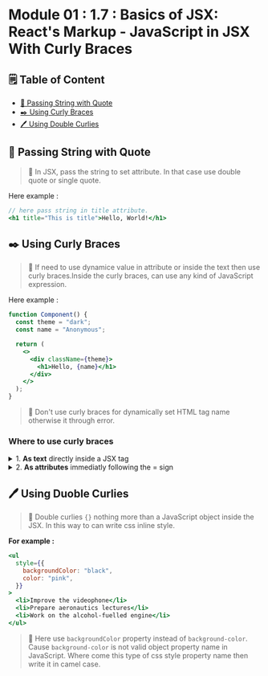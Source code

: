 # Module 01 : 1.7 : Basics of JSX: React's Markup - JavaScript in JSX With Curly Braces

## 🗒️ Table of Content

- [📝 Passing String with Quote](#📝-passing-string-with-quote)
- [✒️ Using Curly Braces](#✒️-using-curly-braces)
- [🖊️ Using Double Curlies](#🖊️-using-duoble-curlies)

## 📝 Passing String with Quote

> 📗 In JSX, pass the string to set attribute. In that case use double quote or single quote.

Here example :

```jsx
// here pass string in title attribute.
<h1 title="This is title">Hello, World!</h1>
```

## ✒️ Using Curly Braces

> 📗 If need to use dynamice value in attribute or inside the text then use curly braces.Inside the curly braces, can use any kind of JavaScript expression.

Here example :

```jsx
function Component() {
  const theme = "dark";
  const name = "Anonymous";

  return (
    <>
      <div className={theme}>
        <h1>Hello, {name}</h1>
      </div>
    </>
  );
}
```

> 🔴 Don't use curly braces for dynamically set HTML tag name otherwise it through error.

### Where to use curly braces

<details>
<summary>1. <b>As text</b> directly inside a JSX tag</summary>

**✔️ Correct :**

```jsx
<h1>Hello, {name}!</h1>
```

**❌ Wrong:**

```jsx
<{tag}>Hello, World!</{tag}>
```

</details>

<details>
<summary>2. <b>As attributes</b> immediatly following the = sign</summary>

**✔️ Correct :**

```jsx
<img src={avatar} alt="avatar" />
```

**❌ Wrong :**

```jsx
<img src="{avatar}" alt="avater" />

// this src not pass dinamically, it's value is '{avatar}'.
// which is not work properly
```

</details>

## 🖊️ Using Duoble Curlies

> 📗 Double curlies `{}` nothing more than a JavaScript object inside the JSX. In this way to can write css inline style.

**For example :**

```jsx
<ul
  style={{
    backgroundColor: "black",
    color: "pink",
  }}
>
  <li>Improve the videophone</li>
  <li>Prepare aeronautics lectures</li>
  <li>Work on the alcohol-fuelled engine</li>
</ul>
```

> 🔴 Here use `backgroundColor` property instead of `background-color`. Cause `background-color` is not valid object property name in JavaScript. Where come this type of css style property name then write it in camel case.
